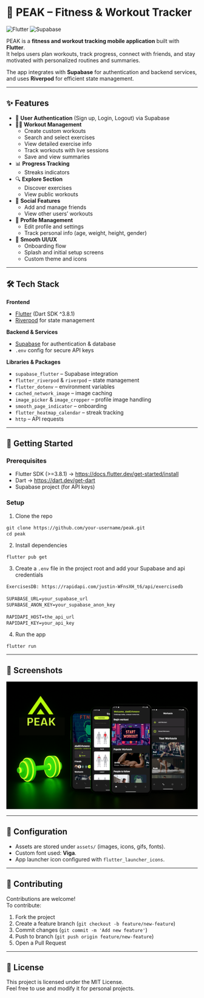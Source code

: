 # 📱 PEAK – Fitness & Workout Tracker  

![Flutter](https://img.shields.io/badge/Flutter-3.8.1-blue?logo=flutter)
![Supabase](https://img.shields.io/badge/Supabase-Backend-brightgreen?logo=supabase)

PEAK is a **fitness and workout tracking mobile application** built with **Flutter**.  
It helps users plan workouts, track progress, connect with friends, and stay motivated with personalized routines and summaries.  

The app integrates with **Supabase** for authentication and backend services, and uses **Riverpod** for efficient state management.  

---

## ✨ Features  

- 👤 **User Authentication** (Sign up, Login, Logout) via Supabase  
- 🏋️‍♂️ **Workout Management**  
  - Create custom workouts  
  - Search and select exercises  
  - View detailed exercise info  
  - Track workouts with live sessions  
  - Save and view summaries  
- 📊 **Progress Tracking**  
  - Streaks indicators
- 🔍 **Explore Section**  
  - Discover exercises  
  - View public workouts  
- 🤝 **Social Features**  
  - Add and manage friends  
  - View other users’ workouts  
- 🧑 **Profile Management**  
  - Edit profile and settings  
  - Track personal info (age, weight, height, gender)  
- 🎨 **Smooth UI/UX**  
  - Onboarding flow  
  - Splash and initial setup screens  
  - Custom theme and icons  

---

## 🛠️ Tech Stack  

**Frontend**  
- [Flutter](https://flutter.dev/) (Dart SDK ^3.8.1)  
- [Riverpod](https://riverpod.dev/) for state management  

**Backend & Services**  
- [Supabase](https://supabase.com/) for authentication & database  
- `.env` config for secure API keys  

**Libraries & Packages**  
- `supabase_flutter` – Supabase integration  
- `flutter_riverpod` & `riverpod` – state management  
- `flutter_dotenv` – environment variables  
- `cached_network_image` – image caching  
- `image_picker` & `image_cropper` – profile image handling  
- `smooth_page_indicator` – onboarding  
- `flutter_heatmap_calendar` – streak tracking  
- `http` – API requests  

---

## 🚀 Getting Started  

### Prerequisites  
- Flutter SDK (>=3.8.1) → https://docs.flutter.dev/get-started/install  
- Dart → https://dart.dev/get-dart  
- Supabase project (for API keys)  

### Setup  

1. Clone the repo  
```
git clone https://github.com/your-username/peak.git
cd peak
```

2. Install dependencies  
```
flutter pub get
```

3. Create a `.env` file in the project root and add your Supabase and api credentials  
```
ExercisesDB: https://rapidapi.com/justin-WFnsXH_t6/api/exercisedb

SUPABASE_URL=your_supabase_url
SUPABASE_ANON_KEY=your_supabase_anon_key

RAPIDAPI_HOST=the_api_url
RAPIDAPI_KEY=your_api_key
```

4. Run the app  
```
flutter run
```

---

## 📸 Screenshots 
![App Screenshot](Post.png)

---

## 🔧 Configuration  

- Assets are stored under `assets/` (images, icons, gifs, fonts).  
- Custom font used: **Viga**.  
- App launcher icon configured with `flutter_launcher_icons`.  

---

## 👥 Contributing  

Contributions are welcome!  
To contribute:  
1. Fork the project  
2. Create a feature branch (`git checkout -b feature/new-feature`)  
3. Commit changes (`git commit -m 'Add new feature'`)  
4. Push to branch (`git push origin feature/new-feature`)  
5. Open a Pull Request  

---

## 📄 License  

This project is licensed under the MIT License.  
Feel free to use and modify it for personal projects.  
